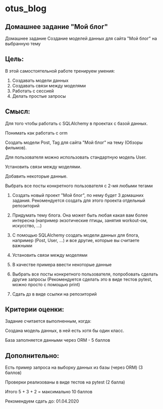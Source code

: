 # otus_blog
Домашнее задание "Мой блог"
---------
Домашнее задание
Создание моделей данных для сайта "Мой блог" на выбранную тему

**Цель:** 
---
В этой самостоятельной работе тренируем умения: 
1. Создавать модели данных 
2. Создавать связи между моделями 
3. Работать с сессией 
4. Делать простые запросы 

**Смысл:** 
---
Для того чтобы работать с SQLAlchemy в проектах с базой данных. 

Понимать как работать с orm
 
Создать модели Post, Tag для сайта "Мой блог" на тему (Обзоры фильмов).
 
Для пользователя можно использовать стандартную модель User.
 
Установить связи между моделями.
 
Добавить некоторые данные.
 
Выбрать все посты конкретного пользователя с 2-мя любыми тегами

1. Создать новый проект "Мой блог", по нему будет 3 домашних задания. Рекомендуется создать для этого проекта отдельный репозиторий
2. Придумать тему блога. Она может быть любая какая вам более интересна (например экзотические птицы, занятия workout-ом, искусство, ...)
3. С помощью SQLAlchemy создать модели данных для блога, например (Post, User, ...) и все другие, которые вы считаете важными
4. Установить связи между моделями
5. В качестве примера ввести некоторые данные
6. Выбрать все посты конкретного пользователя, попробовать сделать другие запросы
(Рекомендуется сделать это в виде тестов pytest, можно просто с помощью print)

7. Сдать дз в виде ссылки на репозиторий

**Критерии оценки:** 
----
Задание считается выполненным, когда:

Создана модель данных, в ней есть хотя бы один класс. 

База заполняется данными через ORM - 5 баллов

Дополнительно:
----
Есть пример запроса на выборку данных из базы (через ORM) (3 баллов)

Проверки реализованы в виде тестов на pytest (2 балла)

Итого 5 + 3 + 2 = максимально 10 баллов

Рекомендуем сдать до: 01.04.2020
